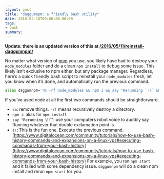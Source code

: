 ```yaml
---
layout: post
title: "daggumnpm: a friendly bash utility"
date: 2016-02-18T09:00:00-06:00
tags:
- bash
summary:
---
```



**Update: there is an updated version of this at [/2016/05/11/reinstall-daggumnpm/](/2016/05/11/reinstall-daggumnpm/)**

No matter what version of [npm](http://npmjs.com/) you use, you likely have had
to destroy your `node_modules` folder and do a clean `npm install` to debug some
issue. This likely isn’t exclusive to npm either, but any package manager.
Regardless, here’s a quick friendly bash script to reinstall your `node_modules`
fresh, let you know when it’s done, and automatically run the previous command.

``` bash
alias daggumnpm='rm -rf node_modules && npm i && say "Rerunning `!!` && !!'
```


If you’ve used node at all the first two commands should be straightforward.


* `rm`: remove things. `-rf` means recursively destroy a directory.
* `npm i`: alias for `npm install`
* `say "Rerunning \`!!\`": use your computers robot voice to audibly say Running
  whatever that double exclamation point is.
* `!!`: This is the fun one. Execute the previous command. [https://www.digitalocean.com/community/tutorials/how-to-use-bash-history-commands-and-expansions-on-a-linux-vps#executing-commands-from-your-bash-history](https://www.digitalocean.com/community/tutorials/how-to-use-bash-history-commands-and-expansions-on-a-linux-vps#executing-commands-from-your-bash-history)
  For example, you ran `npm start` and it failed with some dependency issue.
  `daggumnpm` will do a clean npm install and rerun `npm start` for you.

